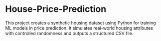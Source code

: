 # House-Price-Prediction
This project creates a synthetic housing dataset using Python for training ML models in price prediction. It simulates real-world housing attributes with controlled randomness and outputs a structured CSV file.

